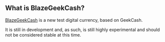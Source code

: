 What is BlazeGeekCash?
----------------

[BlazeGeekCash](https://github.com/blazegeek/blazegeekcash) is a new test digital currency, based on GeekCash.

It is still in development and, as such, is still highly experimental and should not be considered stable at this time.

